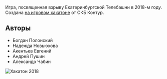 Игра, посвященная взрыву Екатеринбургской Телебашни в 2018-м году. Создана [на игровом хакатоне](https://habr.com/ru/company/skbkontur/blog/351898/) от СКБ Контур.

## Авторы
- Богдан Полонский
- Надежда Новьюхова
- Акентьев Евгений
- Андрей Пушин
- Александр Чабин

![Хакатон 2018](https://habrastorage.org/webt/td/t9/l9/tdt9l9dgnm3vthmyil6zlhamkbk.png)
